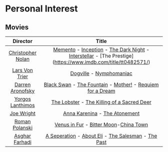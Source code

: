# Personal Interest

##  Movies

|Director|Title|
|:-------:|:-----:|
|[Christopher Nolan](https://en.wikipedia.org/wiki/Christopher_Nolan)|[Memento](https://www.imdb.com/title/tt0209144/) - [Inception](https://www.imdb.com/title/tt1375666/) - [The Dark Night](https://www.imdb.com/title/tt0468569/) - [Interstellar](https://www.imdb.com/title/tt0816692/) - [The Prestige] (https://www.imdb.com/title/tt0482571/)|
|[Lars Von Trier](https://en.wikipedia.org/wiki/Lars_von_Trier)|[Dogville](https://www.imdb.com/title/tt0276919/) - [Nymphomaniac](https://www.imdb.com/title/tt1937390/)|
|[Darren Aronofsky](https://en.wikipedia.org/wiki/Darren_Aronofsky)|[Black Swan](https://www.imdb.com/title/tt0947798/) - [The Fountain](https://www.imdb.com/title/tt0414993/) - [Mother!](https://www.imdb.com/title/tt5109784/) - [Requiem for a Dream](https://www.imdb.com/title/tt0180093/)|
|[Yorgos Lanthimos](https://en.wikipedia.org/wiki/Yorgos_Lanthimos)|[The Lobster](https://www.imdb.com/title/tt3464902/) - [The Killing of a Sacred Deer](https://www.imdb.com/title/tt5715874/)|
|[Joe Wright](https://en.wikipedia.org/wiki/Joe_Wright)|[Anna Karenina](https://www.imdb.com/title/tt1781769/) - [The Atonement](https://www.imdb.com/title/tt0783233/)|
|[Roman Polanski](https://en.wikipedia.org/wiki/Roman_Polanski)|[Venus in Fur](https://www.imdb.com/title/tt2406252/) - [Bitter Moon](https://www.imdb.com/title/tt0104779/)-[China Town](https://www.imdb.com/title/tt0071315/)|
|[Asghar Farhadi](https://en.wikipedia.org/wiki/Asghar_Farhadi)|[A Seperation](https://www.imdb.com/title/tt1832382/) - [About Eli](https://www.imdb.com/title/tt1360860/) - [The Salesman](https://www.imdb.com/title/tt5186714/) - [The Past](https://www.imdb.com/title/tt2404461/)|






